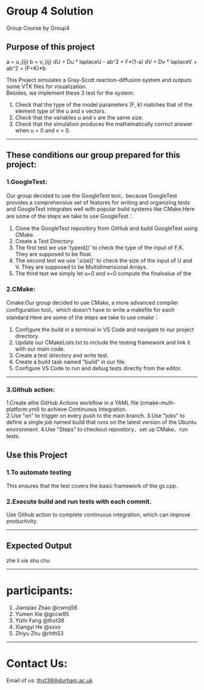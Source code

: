 # Group 4 Solution
Group Course by Group4

## Purpose of this project
a = u_{ij}
b = v_{ij}
dU = Du * laplaceU - ab^2 + F*(1-a)
dV = Dv * laplaceV + ab^2 + (F+K)*b

This Project simulates a Gray-Scott reaction-diffusion system and outputs some VTK files for visualization.<br>
Besides, we implement these 3 test for the system:<br>
1. Check that the type of the model parameters (F, k) matches that of the element type of the u and v vectors.
2. Check that the variables u and v are the same size.
3. Check that the simulation produces the mathematically correct answer when u = 0 and v = 0.

---

## These conditions our group prepared for this project:
### 1.GoogleTest:
Our group decided to use the GoogleTest tool，because GoogleTest provides a comprehensive set of features for writing and organizing tests and GoogleTest integrates well with popular build systems like CMake.Here are some of the steps we take to use GoogleTest：
1. Clone the GoogleTest repository from GitHub and build GoogleTest using CMake.
2. Create a Test Directory.
3. The first test we use 'typeid()' to check the type of the input of F,K. They are supposed to be float.
4. The second test we use '.size()' to check the size of the input of U and V. They are supposed to be Multidimensional Arrays.
5. The third test we simply let u=0 and v=0  compute the finalvalue of the 

### 2.CMake:
Cmake:Our group decided to use CMake, a more advanced compiler configuration tool，which doesn't have to write a makefile for each standard.Here are some of the steps we take to use cmake：
1. Configure the build in a terminal in VS Code and navigate to our project directory. 
2. Update our CMakeLists.txt to include the testing framework and link it with our main code.
3. Create a test directory and write test.
4. Create a build task named "build" in our file.
5. Configure VS Code to run and debug tests directly from the editor. 
---
### 3.Github action:
1.Create athe GitHub Actions workflow in a YAML file (cmake-multi-platform.yml) to achieve Continuous Integration.  
2.Use "on" to trigger on every push to the main branch.
3.Use "jobs" to define a single job named build that runs on the latest version of the Ubuntu environment.
4.Use "Steps" to checkout repository、set up CMake、run tests.

## Use this Project 
### 1.To automate testing
This ensures that the test covers the basic framework of the gs.cpp.
### 2.Execute build and run tests with each commit.
Use Github action to complete continuous integration, which can improve productivity.

---

## Expected Output
zhe li xie shu chu

---

# participants:
1. Jianqiao Zhao @cwnq56
2. Yumen Xie @gccw95
3. Yizhi Fang @thxt38
4. Xiangyi He @xxxx
5. Zhiyu Zhu @rhth53

---

# Contact Us:
Email of us: thxt38@durham.ac.uk
